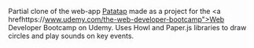 Partial clone of the web-app <a href="https://patatap.com">Patatap</a> made as a project for the <a hrefhttps://www.udemy.com/the-web-developer-bootcamp">Web Developer Bootcamp</a> on Udemy. Uses Howl and Paper.js libraries to draw circles and play sounds on key events.
